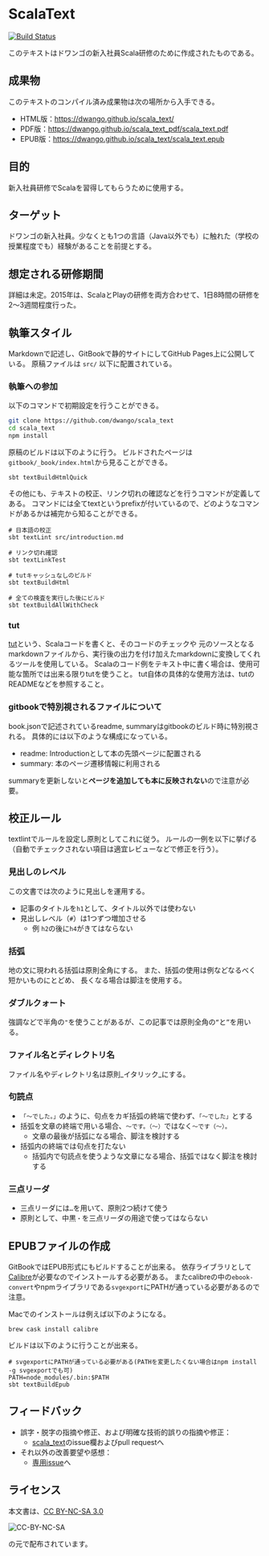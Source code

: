 # ScalaText

[![Build Status](https://travis-ci.org/dwango/scala_text.svg?branch=master)](https://travis-ci.org/dwango/scala_text)

このテキストはドワンゴの新入社員Scala研修のために作成されたものである。

## 成果物

このテキストのコンパイル済み成果物は次の場所から入手できる。

- HTML版：https://dwango.github.io/scala_text/
- PDF版：https://dwango.github.io/scala_text_pdf/scala_text.pdf
- EPUB版：https://dwango.github.io/scala_text/scala_text.epub

## 目的

新入社員研修でScalaを習得してもらうために使用する。

## ターゲット

ドワンゴの新入社員。少なくとも1つの言語（Java以外でも）に触れた（学校の授業程度でも）経験があることを前提とする。

## 想定される研修期間

詳細は未定。2015年は、ScalaとPlayの研修を両方合わせて、1日8時間の研修を2〜3週間程度行った。

## 執筆スタイル

Markdownで記述し、GitBookで静的サイトにしてGitHub Pages上に公開している。
原稿ファイルは `src/` 以下に配置されている。

### 執筆への参加

以下のコマンドで初期設定を行うことができる。

```sh
git clone https://github.com/dwango/scala_text
cd scala_text
npm install
```

原稿のビルドは以下のように行う。
ビルドされたページは`gitbook/_book/index.html`から見ることができる。

```
sbt textBuildHtmlQuick
```

その他にも、テキストの校正、リンク切れの確認などを行うコマンドが定義してある。
コマンドには全てtextというprefixが付いているので、どのようなコマンドがあるかは補完から知ることができる。

```
# 日本語の校正
sbt textLint src/introduction.md

# リンク切れ確認
sbt textLinkTest

# tutキャッシュなしのビルド
sbt textBuildHtml

# 全ての検査を実行した後にビルド
sbt textBuildAllWithCheck
```

### tut

[tut](https://github.com/tpolecat/tut)という、Scalaコードを書くと、そのコードのチェックや
元のソースとなるmarkdownファイルから、実行後の出力を付け加えたmarkdownに変換してくれるツールを使用している。
Scalaのコード例をテキスト中に書く場合は、使用可能な箇所では出来る限りtutを使うこと。
tut自体の具体的な使用方法は、tutのREADMEなどを参照すること。

### gitbookで特別視されるファイルについて

book.jsonで記述されているreadme, summaryはgitbookのビルド時に特別視される。
具体的には以下のような構成になっている。

- readme: Introductionとして本の先頭ページに配置される
- summary: 本のページ遷移情報に利用される

summaryを更新しないと**ページを追加しても本に反映されない**ので注意が必要。


## 校正ルール

textlintでルールを設定し原則としてこれに従う。
ルールの一例を以下に挙げる（自動でチェックされない項目は適宜レビューなどで修正を行う）。

### 見出しのレベル

この文書では次のように見出しを運用する。

- 記事のタイトルを`h1`として、タイトル以外では使わない
- 見出しレベル（`#`）は1つずつ増加させる
  - 例 `h2`の後に`h4`がきてはならない

### 括弧

地の文に現われる括弧は原則全角にする。
また、括弧の使用は例などなるべく短かいものにとどめ、
長くなる場合は脚注を使用する。

### ダブルクォート

強調などで半角の`"`を使うことがあるが、この記事では原則全角の`“`と`”`を用いる。

### ファイル名とディレクトリ名

ファイル名やディレクトリ名は原則_イタリック_にする。

### 句読点

- `「〜でした。」`のように、句点をカギ括弧の終端で使わず、`「〜でした」`とする
- 括弧を文章の終端で用いる場合、`〜です。（〜）`ではなく`〜です（〜）。`
  - 文章の最後が括弧になる場合、脚注を検討する
- 括弧内の終端では句点を打たない
  - 括弧内で句読点を使うような文章になる場合、括弧ではなく脚注を検討する

### 三点リーダ

- 三点リーダには`…`を用いて、原則2つ続けて使う
- 原則として、中黒`・`を三点リーダの用途で使ってはならない

## EPUBファイルの作成

GitBookではEPUB形式にもビルドすることが出来る。
依存ライブラリとして[Calibre](http://calibre-ebook.com/)が必要なのでインストールする必要がある。
またcalibreの中の`ebook-convert`やnpmライブラリである`svgexport`にPATHが通っている必要があるので注意。

Macでのインストールは例えば以下のようになる。

```
brew cask install calibre
```

ビルドは以下のように行うことが出来る。

```
# svgexportにPATHが通っている必要がある(PATHを変更したくない場合はnpm install -g svgexportでも可)
PATH=node_modules/.bin:$PATH
sbt textBuildEpub
```

## フィードバック

* 誤字・脱字の指摘や修正、および明確な技術的誤りの指摘や修正：
  * [scala_text](https://github.com/dwango/scala_text)のissue欄およびpull requestへ
* それ以外の改善要望や感想：
  * [専用issue](https://github.com/dwango/scala_text/issues/235)へ

## ライセンス

本文書は、[CC BY-NC-SA 3.0](https://creativecommons.org/licenses/by-nc-sa/3.0/deed.ja)

![CC-BY-NC-SA](https://licensebuttons.net/l/by-nc-sa/3.0/88x31.png)

の元で配布されています。
